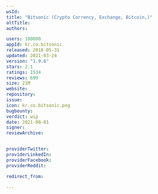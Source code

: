 ```yaml
---
wsId: 
title: "Bitsonic (Crypto Corrency, Exchange, Bitcoin,)"
altTitle: 
authors:

users: 100000
appId: kr.co.bitsonic
released: 2018-05-31
updated: 2021-03-24
version: "1.9.6"
stars: 2.1
ratings: 1534
reviews: 699
size: 21M
website: 
repository: 
issue: 
icon: kr.co.bitsonic.png
bugbounty: 
verdict: wip
date: 2021-08-01
signer: 
reviewArchive:


providerTwitter: 
providerLinkedIn: 
providerFacebook: 
providerReddit: 

redirect_from:

---
```




